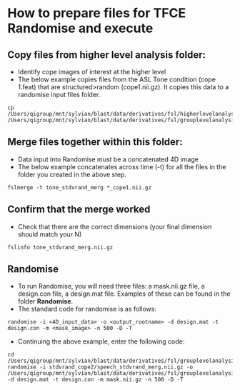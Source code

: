 # How to prepare files for TFCE Randomise and execute

## Copy files from higher level analysis folder:
- Identify cope images of interest at the higher level
- The below example copies files from the ASL Tone condition (cope 1.feat) that are structured>random (cope1.nii.gz). It copies this data to a randomise input files folder. 
```
cp  /Users/qigroup/mnt/sylvian/blast/data/derivatives/fsl/higherlevelanalysis/*/ASL_norm.gfeat/cope1.feat/stats/cope1.nii.gz /Users/qigroup/mnt/sylvian/blast/data/derivatives/fsl/grouplevelanalysis/randomise_input_files/adult_tone/stdvrand_cope1/
```
## Merge files together within this folder:
- Data input into Randomise must be a concatenated 4D image
- The below example concatenates across time (-t) for all the files in the folder you created in the above step.
```
fslmerge -t tone_stdvrand_merg *_cope1.nii.gz
```
## Confirm that the merge worked
- Check that there are the correct dimensions (your final dimension should match your N)
```
fslinfo tone_stdvrand_merg.nii.gz
```
## Randomise
- To run Randomise, you will need three files: a mask.nii.gz file, a design.con file, a design.mat file. Examples of these can be found in the folder **Randomise**.
- The standard code for randomise is as follows:
```
randomise -i <4D_input_data> -o <output_rootname> -d design.mat -t design.con -m <mask_image> -n 500 -D -T
```
- Continuing the above example, enter the following code:
```
cd /Users/qigroup/mnt/sylvian/blast/data/derivatives/fsl/grouplevelanalysis/randomise_input_files/adult_speech/
randomise -i stdvrand_cope2/speech_stdvrand_merg.nii.gz -o /Users/qigroup/mnt/sylvian/blast/data/derivatives/fsl/grouplevelanalysis/randomise_output_files/speech_stdvrand_TFCE -d design.mat -t design.con -m mask.nii.gz -n 500 -D -T
```
